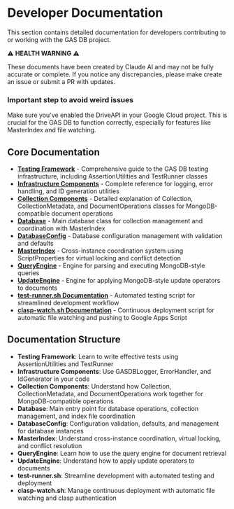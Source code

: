 # Developer Documentation

This section contains detailed documentation for developers contributing to or working with the GAS DB project.

⚠️ **HEALTH WARNING** ⚠️

These documents have been created by Claude AI and may not be fully accurate or complete. If you notice any discrepancies, please make create an issue or submit a PR with updates.

### Important step to avoid weird issues

Make sure you've enabled the DriveAPI in your Google Cloud project. This is crucial for the GAS DB to function correctly, especially for features like MasterIndex and file watching.

## Core Documentation

- [**Testing Framework**](./Testing_Framework.md) - Comprehensive guide to the GAS DB testing infrastructure, including AssertionUtilities and TestRunner classes
- [**Infrastructure Components**](./Infrastructure_Components.md) - Complete reference for logging, error handling, and ID generation utilities
- [**Collection Components**](./Collection_Components.md) - Detailed explanation of Collection, CollectionMetadata, and DocumentOperations classes for MongoDB-compatible document operations
- [**Database**](./Database.md) - Main database class for collection management and coordination with MasterIndex
- [**DatabaseConfig**](./DatabaseConfig.md) - Database configuration management with validation and defaults
- [**MasterIndex**](./MasterIndex.md) - Cross-instance coordination system using ScriptProperties for virtual locking and conflict detection
- [**QueryEngine**](./QueryEngine.md) - Engine for parsing and executing MongoDB-style queries
- [**UpdateEngine**](./UpdateEngine.md) - Engine for applying MongoDB-style update operators to documents
- [**test-runner.sh Documentation**](./test-runner.sh.md) - Automated testing script for streamlined development workflow
- [**clasp-watch.sh Documentation**](./clasp-watch.sh.md) - Continuous deployment script for automatic file watching and pushing to Google Apps Script

## Documentation Structure

- **Testing Framework**: Learn to write effective tests using AssertionUtilities and TestRunner
- **Infrastructure Components**: Use GASDBLogger, ErrorHandler, and IdGenerator in your code
- **Collection Components**: Understand how Collection, CollectionMetadata, and DocumentOperations work together for MongoDB-compatible operations
- **Database**: Main entry point for database operations, collection management, and index file coordination
- **DatabaseConfig**: Configuration validation, defaults, and management for database instances
- **MasterIndex**: Understand cross-instance coordination, virtual locking, and conflict resolution
- **QueryEngine**: Learn how to use the query engine for document retrieval
- **UpdateEngine**: Understand how to apply update operators to documents
- **test-runner.sh**: Streamline development with automated testing and deployment
- **clasp-watch.sh**: Manage continuous deployment with automatic file watching and clasp authentication

